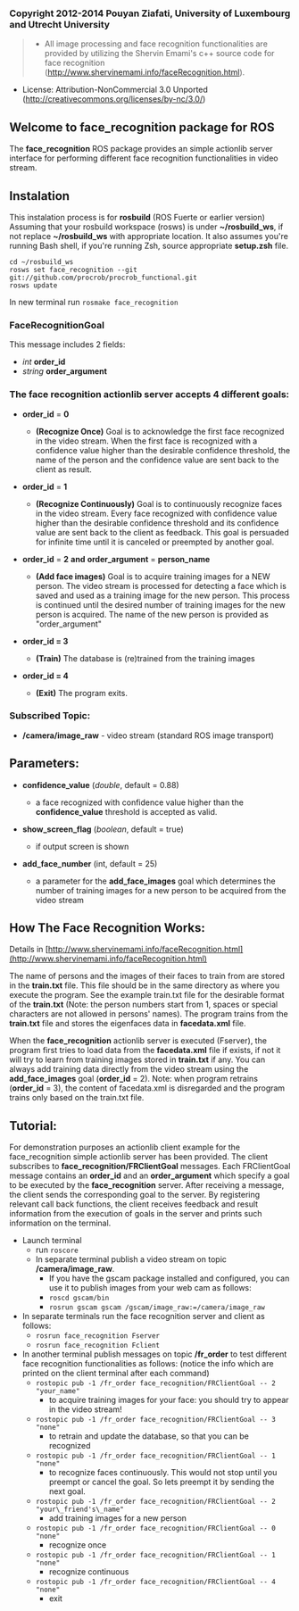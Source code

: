 ### Copyright 2012-2014 Pouyan Ziafati, University of Luxembourg and Utrecht University
> * All image processing and face recognition functionalities are provided by utilizing the Shervin Emami's c++ source code for face recognition (http://www.shervinemami.info/faceRecognition.html).
 * License: Attribution-NonCommercial 3.0 Unported (http://creativecommons.org/licenses/by-nc/3.0/) 

## Welcome to face\_recognition package for ROS

The **face\_recognition** ROS package provides an simple actionlib server interface for performing different face recognition functionalities in video stream.


## Instalation
This instalation process is for **rosbuild** (ROS Fuerte or earlier version)
Assuming that your rosbuild workspace (rosws) is under **~/rosbuild_ws**, if not replace **~/rosbuild_ws** with appropriate location. It also assumes you're running Bash shell, if you're running Zsh, source appropriate **setup.zsh** file.
```
cd ~/rosbuild_ws
rosws set face_recognition --git git://github.com/procrob/procrob_functional.git
rosws update
```
In new terminal run
`rosmake face_recognition`

### FaceRecognitionGoal 
This message includes 2 fields: 

* _int_ **order\_id**
* _string_ **order_argument**

### The face recognition actionlib server accepts 4 different goals:
* **order\_id** = **0**
    * **(Recognize Once)** Goal is to acknowledge the first face recognized in the video stream. When the first face is recognized with a confidence value higher than the desirable confidence threshold, the name of the person and the confidence value are sent back to the client as result.

* **order\_id** = **1**
    * **(Recognize Continuously)** Goal is to continuously recognize faces in the video stream. Every face recognized with confidence value higher than the desirable confidence threshold and its confidence value are sent back to the client as feedback. This goal is persuaded for infinite time until it is canceled or preempted by another goal.

* **order\_id** = **2** **and** **order\_argument** = **person\_name**
    * **(Add face images)** Goal is to acquire training images for a NEW person. The video stream is processed for detecting a face which is saved and used as a training image  for the new person. This process is continued until the desired number of training images for the new person is acquired. The name of the new person is provided as "order\_argument"

* **order\_id = 3**
    * **(Train)** The database is (re)trained from the training images

* **order\_id = 4**
    * **(Exit)** The program exits.

### Subscribed Topic:
* **/camera/image\_raw**  -  video stream (standard ROS image transport)

## Parameters:

* **confidence\_value** (_double_, default = 0.88) 
    * a face recognized with confidence value higher than the **confidence\_value** threshold is accepted as valid.
    
* **show\_screen\_flag** (_boolean_, default = true)
    * if output screen is shown

* **add\_face\_number** (int, default = 25)
    * a parameter for the **add\_face\_images** goal which determines the number of training images for a new person to be acquired from the video stream 

## How The Face Recognition Works:

Details in [http://www.shervinemami.info/faceRecognition.html](http://www.shervinemami.info/faceRecognition.html)

The name of persons and the images of their faces to train from are stored in the **train.txt** file.
This file should be in the same directory as where you execute the program. See the example train.txt file for the desirable format of the **train.txt** (Note: the person numbers start from 1, spaces or special characters are not allowed in persons' names). 
The program trains from the **train.txt** file and stores the eigenfaces data in **facedata.xml** file.

When the **face\_recognition** actionlib server is executed (Fserver), the program first tries to load data from the **facedata.xml** file if exists, if not it will try to learn from training images stored in **train.txt** if any. You can always add training data directly from the video stream using the **add\_face\_images** goal (**order\_id** = 2).
Note: when program retrains (**order\_id** = 3), the content of facedata.xml is disregarded and the program trains only based on the train.txt file.

## Tutorial: 
For demonstration purposes an actionlib client example for the face\_recognition simple actionlib server has been provided. 
The client subscribes to **face\_recognition/FRClientGoal** messages. Each FRClientGoal message contains an **order\_id** and an **order\_argument** which specify a goal to be executed by the **face\_recognition** server. After receiving a message, the client sends the corresponding goal to the server. By registering relevant call back functions, the client receives feedback and result information from the execution of goals in the server and prints such information on the terminal. 


* Launch terminal
    * run `roscore`
    * In separate terminal publish a video stream on topic **/camera/image\_raw**.
        * If you have the gscam package installed and configured, you can use it to publish images from your web cam as follows:
        * `roscd gscam/bin`
        * `rosrun gscam gscam /gscam/image_raw:=/camera/image_raw`
* In separate terminals run the face recognition server and client as follows:
    * `rosrun face_recognition Fserver`
    * `rosrun face_recognition Fclient`
* In another terminal publish messages on topic **/fr\_order** to test different face recognition functionalities as follows: (notice the info which are printed on the client terminal after each command) 
    * `rostopic pub -1 /fr_order face_recognition/FRClientGoal -- 2 "your_name"`
        * to acquire training images for your face: you should try to appear in the video stream!
    * `rostopic pub -1 /fr_order face_recognition/FRClientGoal -- 3 "none"`
        * to retrain and update the database, so that you can be recognized 
    * `rostopic pub -1 /fr_order face_recognition/FRClientGoal -- 1 "none"`
        * to recognize faces continuously. This would not stop until you preempt or cancel the goal. So lets preempt it by sending the next goal.
    * `rostopic pub -1 /fr_order face_recognition/FRClientGoal -- 2 "your\_friend's\_name"`   
        * add training images for a new person
    * `rostopic pub -1 /fr_order face_recognition/FRClientGoal -- 0 "none"`
        * recognize once
    * `rostopic pub -1 /fr_order face_recognition/FRClientGoal -- 1 "none"`
        * recognize continuous
    * `rostopic pub -1 /fr_order face_recognition/FRClientGoal -- 4 "none"`           
        * exit
